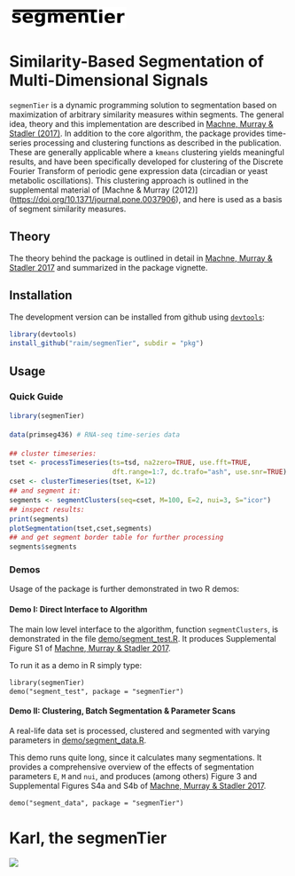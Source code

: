 ![segmenTier](doc/logo.png) 

# Similarity-Based Segmentation of Multi-Dimensional Signals

`segmenTier` is a dynamic programming solution to segmentation based
 on maximization of arbitrary similarity measures within segments.
 The general idea, theory and this implementation are described in
 [Machne, Murray & Stadler (2017)](http://www.nature.com/articles/s41598-017-12401-8).
 In addition to the core algorithm, the package provides time-series
 processing and clustering functions as described in the
 publication. These are generally applicable where a `kmeans`
 clustering yields meaningful results, and have been specifically
 developed for clustering of the Discrete Fourier Transform of
 periodic gene expression data (circadian or yeast metabolic
 oscillations). This clustering approach is outlined in the
 supplemental material of [Machne & Murray (2012)]
 (https://doi.org/10.1371/journal.pone.0037906), and here is used as a
 basis of segment similarity measures.

## Theory


The theory behind the package is outlined in detail in
[Machne, Murray & Stadler 2017](http://www.nature.com/articles/s41598-017-12401-8) and summarized in the package vignette.

## Installation

The development version can be installed from github using
[`devtools`](https://cran.r-project.org/package=devtools):

```R
library(devtools)
install_github("raim/segmenTier", subdir = "pkg")
```

## Usage

### Quick Guide

```R
library(segmenTier)

data(primseg436) # RNA-seq time-series data

## cluster timeseries:
tset <- processTimeseries(ts=tsd, na2zero=TRUE, use.fft=TRUE,
                          dft.range=1:7, dc.trafo="ash", use.snr=TRUE)
cset <- clusterTimeseries(tset, K=12)
## and segment it:
segments <- segmentClusters(seq=cset, M=100, E=2, nui=3, S="icor")
## inspect results:
print(segments)
plotSegmentation(tset,cset,segments)
## and get segment border table for further processing
segments$segments
```

### Demos

Usage of the package is further demonstrated in two R demos:

#### Demo I: Direct Interface to Algorithm

The main low level interface to the algorithm, function
`segmentClusters`, is demonstrated in the file
[demo/segment_test.R](demo/segment_test.R).  It produces Supplemental
Figure S1 of [Machne, Murray & Stadler
2017](http://www.nature.com/articles/s41598-017-12401-8).

To run it as a demo in R simply type:
```
library(segmenTier)
demo("segment_test", package = "segmenTier")
```

#### Demo II: Clustering, Batch Segmentation & Parameter Scans

A real-life data set is processed, clustered and 
segmented with varying parameters in 
[demo/segment_data.R](demo/segment_data.R).

This demo runs quite long, since it calculates many segmentations. It
provides a comprehensive overview of the effects of segmentation
parameters `E`, `M` and `nui`, and produces (among others) Figure 3
and Supplemental Figures S4a and S4b of [Machne, Murray & Stadler
2017](http://www.nature.com/articles/s41598-017-12401-8).

```
demo("segment_data", package = "segmenTier")
```

# Karl, the segmenTier

![](anadenobolus_arboreus_credit.png)
